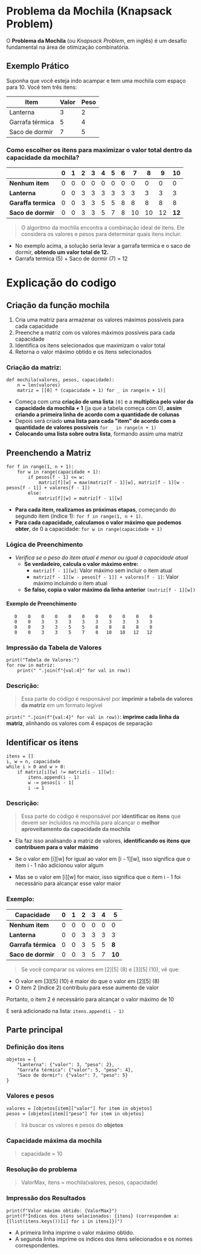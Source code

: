 # Problema da Mochila (Knapsack Problem)

O **Problema da Mochila** (ou *Knapsack Problem*, em inglês) é um desafio fundamental na área de otimização combinatória.

## Exemplo Prático

Suponha que você esteja indo acampar e tem uma mochila com espaço para 10. Você tem três itens:

| Item           | Valor | Peso      |
|----------------|-------|-----------|
| Lanterna       | 3     | 2         |
| Garrafa térmica| 5     | 4         |
| Saco de dormir | 7     | 5         |

### Como escolher os itens para maximizar o valor total dentro da capacidade da mochila?

|      | 0   | 1   | 2   | 3   | 4   | 5   | 6   | 7   | 8   | 9   | 10  |
|-------|-----|-----|-----|-----|-----|-----|-----|-----|-----|-----|-----|
| **Nenhum item** | 0   | 0   | 0   | 0   | 0   | 0   | 0   | 0   | 0   | 0   | 0   |
| **Lanterna** | 0   | 0   | 3   | 3   | 3   | 3   | 3   | 3   | 3   | 3   | 3   |
| **Garaffa termica** | 0   | 0   | 3   | 3   | 5   | 5   | 8   | 8   | 8   | 8   | 8   |
| **Saco de dormir** | 0   | 0   | 3   | 3   | 5   | 7   | 8   | 10  | 10  | 12  | **12**  |

> O algoritmo da mochila encontra a combinação ideal de itens. Ele considera os valores e pesos para determinar quais itens incluir. 

- No exemplo acima, a solução seria levar a garrafa termica e o saco de dormir, **obtendo um valor total de 12.**
- Garrafa termica (5) + Saco de dormir (7) = 12

# Explicação do codigo

## Criação da função mochila

1. Cria uma matriz para armazenar os valores máximos possíveis para cada capacidade
2. Preenche a matriz com os valores máximos possíveis para cada capacidade
3. Identifica os itens selecionados que maximizam o valor total
4. Retorna o valor máximo obtido e os itens selecionados



### Criação da matriz:

```
def mochila(valores, pesos, capacidade):
    n = len(valores)
    matriz = [[0] * (capacidade + 1) for _ in range(n + 1)]
```

- Começa com uma **criação de uma lista** `[0]` e a **multiplica pelo valor da capacidade da mochila  + 1** (ja que a tabela começa com 0), **assim criando a primeira linha de acordo com a quantidade de colunas**
- Depois será criado **uma lista para cada "item" de acordo com a quantidade de valores possiveis** ``for _ in range(n + 1)``
- **Colocando uma lista sobre outra lista**, formando assim uma matriz

## Preenchendo a Matriz

````
for f in range(1, n + 1):
    for w in range(capacidade + 1):
        if pesos[f - 1] <= w:
            matriz[f][w] = max(matriz[f - 1][w], matriz[f - 1][w - pesos[f - 1]] + valores[f - 1])
        else:
            matriz[f][w] = matriz[f - 1][w]
````


- **Para cada item, realizamos as próximas etapas**, começando do segundo item (índice 1): ``for f in range(1, n + 1)``.
- **Para cada capacidade, calculamos o valor máximo que podemos obter**, de 0 a capacidade: ``for w in range(capacidade + 1)``

### Lógica de Preenchimento

- *Verifica se o peso do item atual é menor ou igual à capacidade atual*
    - **Se verdadeiro, calcula o valor máximo entre:**
        - ``matriz[f - 1][w]``: Valor máximo sem incluir o item atual
        - ``matriz[f - 1][w - pesos[f - 1]] + valores[f - 1]``: Valor máximo incluindo o item atual
    - **Se falso, copia o valor máximo da linha anterior** ``(matriz[f - 1][w])``

#### Exemplo de Preenchimento

````
   0    0    0    0    0    0    0    0    0    0    0
   0    0    3    3    3    3    3    3    3    3    3
   0    0    3    3    5    5    8    8    8    8    8
   0    0    3    3    5    7    8   10   10   12   12
````

### Impressão da Tabela de Valores

````
print("Tabela de Valores:")
for row in matriz:
    print(" ".join(f"{val:4}" for val in row))
````

### Descrição:

> Essa parte do código é responsável por **imprimir a tabela de valores da matriz** em um formato legível

``print(" ".join(f"{val:4}" for val in row))``: **imprime cada linha da matriz**, alinhando os valores com 4 espaços de separação

## Identificar os itens

````
itens = []
i, w = n, capacidade
while i > 0 and w > 0:
    if matriz[i][w] != matriz[i - 1][w]:
        itens.append(i - 1)
        w -= pesos[i - 1]
        i -= 1
````

### Descrição:

> Essa parte do código é responsável por **identificar os itens** que devem ser incluídos na mochila para alcançar o **melhor aproveitamento da capacidade da mochila**

- Ela faz isso analisando a matriz de valores, **identificando os itens que contribuem para o valor máximo**

- Se o valor em [i][w] for igual ao valor em [i - 1][w], isso significa que o item i - 1 não adicionou valor algum
- Mas se o valor em [i][w] for maior, isso significa que o item i - 1 foi necessário para alcançar esse valor maior

### Exemplo:

| Capacidade | 0 | 1 | 2 | 3 | 4 | 5 |
|------------|---|---|---|---|---|---|
|      **Nenhum item**    | 0 | 0 | 0 | 0 | 0 | 0 |
|    **Lanterna**        | 0 | 0 | 3 | 3 | 3 | 3 |
|**Garrafa térmica** | 0 | 0 | 3 | 5 | 5 | **8** |
|      **Saco de dormir**      | 0 | 0 | 3 | 5 | 7 | **10** |

> Se você comparar os valores em [2][5] (8) e [3][5] (10), vê que:

- O valor em [3][5] (10) é maior do que o valor em [2][5] (8)
- O item 2 (índice 2) contribuiu para esse aumento de valor

Portanto, o item 2 é necessário para alcançar o valor máximo de 10

E será adicionado na lista:  ``itens.append(i - 1)``

## Parte principal

### Definição dos itens
````
objetos = {
    "Lanterna": {"valor": 3, "peso": 2},
    "Garrafa térmica": {"valor": 5, "peso": 4},
    "Saco de dormir": {"valor": 7, "peso": 5}
}
````
### Valores e pesos

````
valores = [objetos[item]["valor"] for item in objetos]
pesos = [objetos[item]["peso"] for item in objetos]
````

> Irá buscar os valores e pesos do **objetos**
### Capacidade máxima da mochila
> capacidade = 10

### Resolução do problema
> ValorMax, itens = mochila(valores, pesos, capacidade)

### Impressão dos Resultados


````
print(f"Valor máximo obtido: {ValorMax}")
print(f"Índices dos itens selecionados: {itens} (correspondem a: {[list(itens.keys())[i] for i in itens]})")
````

- A primeira linha imprime o valor máximo obtido.
- A segunda linha imprime os índices dos itens selecionados e os nomes correspondentes.


